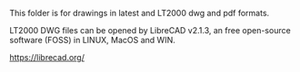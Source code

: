 This folder is for drawings in latest and LT2000 dwg and pdf formats. 

LT2000 DWG files can be opened by LibreCAD v2.1.3, an free open-source software (FOSS) in LINUX, MacOS and WIN. 

https://librecad.org/
